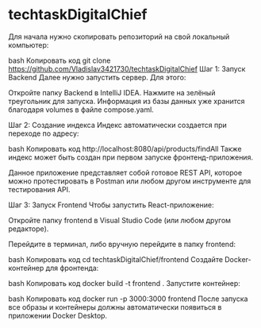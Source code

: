 # techtaskDigitalChief
Для начала нужно скопировать репозиторий на свой локальный компьютер:

bash
Копировать код
git clone https://github.com/Vladislav3421730/techtaskDigitalChief
Шаг 1: Запуск Backend
Далее нужно запустить сервер. Для этого:

Откройте папку Backend в IntelliJ IDEA.
Нажмите на зелёный треугольник для запуска.
Информация из базы данных уже хранится благодаря volumes в файле compose.yaml.

Шаг 2: Создание индекса
Индекс автоматически создается при переходе по адресу:

bash
Копировать код
http://localhost:8080/api/products/findAll
Также индекс может быть создан при первом запуске фронтенд-приложения.

Данное приложение представляет собой готовое REST API, которое можно протестировать в Postman или любом другом инструменте для тестирования API.

Шаг 3: Запуск Frontend
Чтобы запустить React-приложение:

Откройте папку frontend в Visual Studio Code (или любом другом редакторе).

Перейдите в терминал, либо вручную перейдите в папку frontend:

bash
Копировать код
cd techtaskDigitalChief/frontend
Создайте Docker-контейнер для фронтенда:

bash
Копировать код
docker build -t frontend .
Запустите контейнер:

bash
Копировать код
docker run -p 3000:3000 frontend
После запуска все образы и контейнеры должны автоматически появиться в приложении Docker Desktop.



